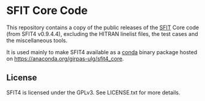 SFIT Core Code
==============

This repository contains a copy of the public releases of the [SFIT][1] Core
code (from SFIT4 v0.9.4.4), excluding the HITRAN linelist files,
the test cases and the miscellaneous tools.

It is used mainly to make SFIT4 available as a [conda][2] binary package
hosted on https://anaconda.org/girpas-ulg/sfit4_core.

[1]: https://wiki.ucar.edu/display/sfit4/Infrared+Working+Group+Retrieval+Code,+SFIT
[2]: http://conda.pydata.org/docs/

License
-------

SFIT4 is licensed under the GPLv3. See LICENSE.txt for more details.
